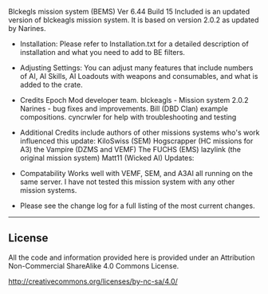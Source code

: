 Blckegls mission system (BEMS) Ver 6.44
Build 15
Included is an updated version of blckeagls mission system. It is based on version 2.0.2 as updated by Narines. 

* Installation: Please refer to Installation.txt for a detailed description of installation  and what you need to add to BE filters.

* Adjusting Settings: You can adjust many features that include numbers of AI, AI Skills, AI Loadouts with weapons and consumables, and what is added to the crate.
	
* Credits
	Epoch Mod developer team.
	blckeagls - Mission system 2.0.2
	Narines - bug fixes and improvements.
	Bill (DBD Clan) example compositions.
	cyncrwler for help with troubleshooting and testing
	
* Additional Credits include authors of other missions systems who's work influenced this update:
	KiloSwiss (SEM)
	Hogscrapper (HC missions for A3)
	the Vampire (DZMS and VEMF)
	The FUCHS (EMS)
	lazylink (the original mission system)
	Matt11 (Wicked AI) Updates:

* Compatability
	Works well with VEMF, SEM, and A3AI all running on the same server.
	I have not tested this mission system with any other mission systems. 
	
* Please see the change log for a full listing of the most current changes.

--------------------------
License
--------------------------
All the code and information provided here is provided under an Attribution Non-Commercial ShareAlike 4.0 Commons License.

http://creativecommons.org/licenses/by-nc-sa/4.0/
